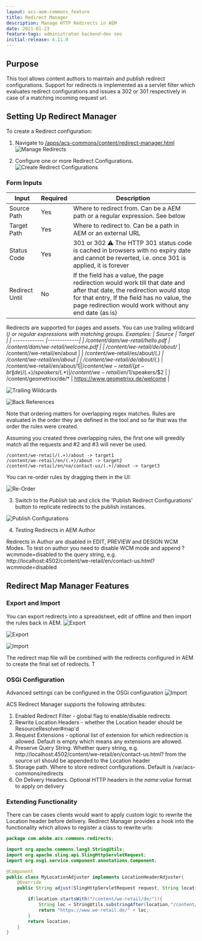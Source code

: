 ```yaml
---
layout: acs-aem-commons_feature
title: Redirect Manager
description: Manage HTTP Redirects in AEM
date: 2021-01-23
feature-tags: administraton backend-dev seo
initial-release: 4.11.0
---
```


## Purpose

This tool allows content authors to  maintain and publish redirect configurations. Support for redirects is implemented as a servlet filter  which evaluates redirect configurations and issues a 302 or 301 respectively in case of a matching incoming request url. 

## Setting Up Redirect Manager

To create a Redirect configuration:

1. Navigate to [/apps/acs-commons/content/redirect-manager.html](http://localhost:4502//apps/acs-commons/content/redirect-manager.html)
![Manage Redirects](images/manage-redirects.png)

2. Configure one or more Redirect Configurations. 
![Create Redirect Configurations](images/create-rule.png)

### Form Inputs
| Input        | Required          | Description          |
| ------------- |-------------|-------------|
| Source Path | Yes | Where to redirect from. Can be a AEM path or a regular expression. See below |
| Target Path | Yes | Where to redirect to. Can be a path in AEM or an external URL |
| Status Code | Yes | 301 or 302 :warning: The HTTP 301 status code is cached in browsers with no expiry date and cannot be reverted, i.e. once 301 is applied, it is forever |
| Redirect Until | No | If the field has a value, the page redirection would work till that date and after that date, the redirection would stop for that entry, If the field has no value, the page redirection would work without any end date (as is)|


Redirects are supported for pages and assets. You can use trailing wildcard (*) or regular expressions with matching groups.
Examples:
| Source        | Target           |
| ------------- |-------------|
| /content/dam/we-retail/hello.pdf | /content/dam/we-retail/welcome.pdf |
| /content/we-retail/de/about/* | /content//we-retail/en/about |
| /content/we-retail/es/about/(.*) | /content/we-retail/en/about |
| /content/we-retail/de/about/(.*) | /content/we-retail/en/about/$1 |
| /content/we-retail/(pt-br\|de)/(.+)/speakers/(.*) | /content/we-retail/en/$1/speakers/$2 |
| /content/geometrixx/de/* | https://www.geometrixx.de/welcome |


![Trailing Wildcards](images/trailing-wildcard-1.png)

![Back References](images/regex-backref.png)

Note that ordering matters for overlapping regex matches.
Rules are evaluated in the order they are defined in the tool and so far that was the order the rules were created.

Assuming you created three overlapping rules, the first one will greedily match all the requests and #2 and #3 will never be used.

```
/content/we-retail/(.+)/about -> target1
/content/we-retail/en/(.+)/about -> target2
/content/we-retail/en/na/contact-us/(.+)/about -> target3
```

You can re-order rules by dragging them in the UI:


![Re-Order](images/drag.png)


3. Switch to the *Publish* tab and click the 'Publish Redirect Configurations' button to replicate redirects to the publish instances.

![Publish Configurations](images/publish.png)


4. Testing Redirects in AEM Author

Redirects in Author are disabled in EDIT, PREVIEW and DESIGN WCM Modes. To test on author you need to disable WCM mode and append ?wcmmode=disabled to the query string, e.g.
http://localhost:4502/content/we-retail/en/contact-us.html?wcmmode=disabled

## Redirect Map Manager Features

### Export and Import

 You can export redirects into a spreadsheet, edit of offline and then import the rules back in AEM. 
 ![Export](images/export.png)

![Export](images/export-xls.png)

![Import](images/import.png)

The redirect map file will be combined with the redirects configured in AEM to create the final set of redirects. T

### OSGi Configuration

Advanced settings can be configured in the OSGi configuration
![Import](images/osgi.png)

ACS Redirect Manager supports the following attributes:

1. Enabled Redirect Filter - global flag to enable/disable redirects
2. Rewrite Location Headers - whether the Location header should be ResourceResolver#map'd 
3. Request Extensions - optional list of extension for which redirection is allowed. Default is empty which means any extensions are allowed.
4. Preserve Query String. Whether  query string, e.g.
http://localhost:4502/content/we-retail/en/contact-us.html? from the source url should be appended to the Location header
5. Storage path. Where to store redirect configurations. Default is /var/acs-commons/redirects
6. On Delivery Headers. Optional HTTP headers in the _name:value_ format to apply on delivery
 
### Extending Functionality

There can be cases clients would want to apply custom logic to rewrite the Location header before delivery. Redirect Manager provides a hook into the functionality which allows to register a class to rewrite urls:

```java
package com.adobe.acs.commons.redirects;

import org.apache.commons.lang3.StringUtils;
import org.apache.sling.api.SlingHttpServletRequest;
import org.osgi.service.component.annotations.Component;

@Component
public class MyLocationAdjuster implements LocationHeaderAdjuster{
    @Override
    public String adjust(SlingHttpServletRequest request, String location) {

        if(location.startsWith("/content/we-retail/de/")){
            String loc = StringUtils.substringAfter(location,"/content/we-retail/de/");
            return "https://www.we-retail.de/" + loc;
        }
        return location;
    }
}
```
